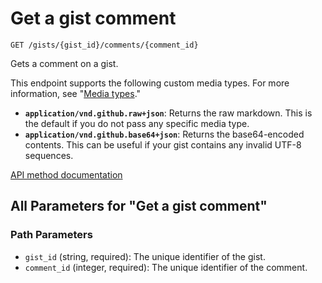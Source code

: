 # Get a gist comment

`GET /gists/{gist_id}/comments/{comment_id}`

Gets a comment on a gist.

This endpoint supports the following custom media types. For more information, see "[Media types](https://docs.github.com/rest/using-the-rest-api/getting-started-with-the-rest-api#media-types)."

- **`application/vnd.github.raw+json`**: Returns the raw markdown. This is the default if you do not pass any specific media type.
- **`application/vnd.github.base64+json`**: Returns the base64-encoded contents. This can be useful if your gist contains any invalid UTF-8 sequences.

[API method documentation](https://docs.github.com/rest/gists/comments#get-a-gist-comment)

## All Parameters for "Get a gist comment"

### Path Parameters

- `gist_id` (string, required): The unique identifier of the gist.
- `comment_id` (integer, required): The unique identifier of the comment.